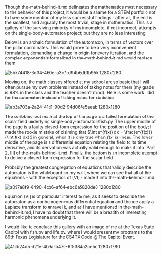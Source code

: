 Though the-math-behind-it.md delineates the mathematics most necessary to the behavior of this project, it would be a shame for a STEM portfolio not to have some mention of my less successful findings - after all, the end is the smallest, and arguably the most trivial, stage in mathematics.
This is a gallery of the surviving minority of my incomplete, if not incorrect, attempts on the single-body-automaton project; but they are no less interesting.

Below is an archaic formulation of the automaton, in terms of vectors over the polar coordinates. This would prove to be a very inconvenient formulation, demanding a change in origin for every iteration, and the complex exponentials formalized in the-math-behind-it.md would replace them.

![5b574418-6d34-460e-a3c7-d94b6db1b955 1280x1280](https://github.com/user-attachments/assets/708c0f27-0872-40cd-ae97-df01ce6d40d7)

Moving on, the math classes offered at my school are so basic that I will often pursue my own problems instead of taking notes for them (my grade is 98% in the class and the teacher doesn't mind). Here is some work I did for the automaton instead of taking notes for statistics: 

![ab2a703a-2a24-41d1-90d2-94d067e5aeab 1280x1280](https://github.com/user-attachments/assets/28874261-d0df-47e4-882c-ae659bbb235b)

The scribbled-out math at the top of the page is a failed formulation of the scalar field underlying single-body-automaton/fish.py. The upper middle of the page is a faulty closed-form expression for the position of the body; I made the rookie mistake of claiming that $\int e^{f(x)} dx = \frac{e^{f(x)}}{\int f(x) dx}$ in general, when it is only true when $f(x)$ is linear. The lower middle of the page is a differential equation relating the field to its time derivative, and its derivation was actually valid enough to make it into [Part 2, III] of the-math-behind-it.md. Finally, the bottom is an incomplete attempt to derive a closed-form expression for the scalar field.

Probably the greatest congregation of equations that validly describe the automaton is the whiteboard on my wall, where we can see that all of the equations - with the exception of [VI] - made it into the-math-behind-it.md:

![a097a8f9-6490-4cb6-af64-ebc6a5820de0 1280x1280](https://github.com/user-attachments/assets/0efc373f-acda-46b8-b140-bca2ba8a7c1e)

Equation [VI] is of particular interest to me, as it seeks to describe the automaton as a nonhomogeneous differential equation and thence apply a Laplace transform to unravel it, and as I have mentioned in the-math-behind-it.md, I have no doubt that there will be a breadth of interesting harmonic phenomena underlying it.

I would like to conclude this gallery with an image of me at the Texas State Capitol with fish.py and life.py, where I would present my programs to the 89th Texas Legislature for the CS4TX Code @ The Capitol Event.

![41db24d5-d21e-4b9a-b470-6f5384a2ce5c 1280x1280](https://github.com/user-attachments/assets/dc98e21c-02e7-496a-84ac-6c13bd829c53)
